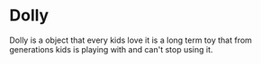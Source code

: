 # Dolly
Dolly is a object that every kids love it is a long term toy that from generations kids is playing with and can't stop using it.
